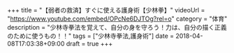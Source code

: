 +++
title =  "【弱者の救済】すぐに使える護身術【少林拳】"
videoUrl = "https://www.youtube.com/embed/OPcNe6DJTOg?rel=o"
category = "体育"
description = "少林寺拳法を覚えて、自分の身を守ろう！力は、自分の描く正義のために使うもの！！"
tags = ["少林寺拳法,護身術"]
date = 2018-04-08T17:03:38+09:00
draft = true
+++


